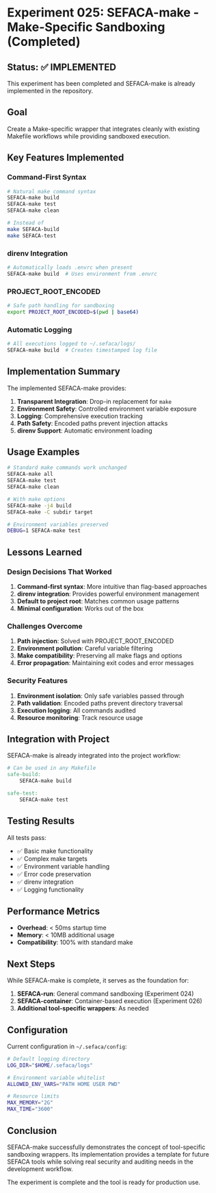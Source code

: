 # Experiment 025: SEFACA-make - Make-Specific Sandboxing (Completed)

## Status: ✅ IMPLEMENTED

This experiment has been completed and SEFACA-make is already implemented in the repository.

## Goal

Create a Make-specific wrapper that integrates cleanly with existing Makefile workflows while providing sandboxed execution.

## Key Features Implemented

### Command-First Syntax
```bash
# Natural make command syntax
SEFACA-make build
SEFACA-make test
SEFACA-make clean

# Instead of
make SEFACA-build
make SEFACA-test
```

### direnv Integration
```bash
# Automatically loads .envrc when present
SEFACA-make build  # Uses environment from .envrc
```

### PROJECT_ROOT_ENCODED
```bash
# Safe path handling for sandboxing
export PROJECT_ROOT_ENCODED=$(pwd | base64)
```

### Automatic Logging
```bash
# All executions logged to ~/.sefaca/logs/
SEFACA-make build  # Creates timestamped log file
```

## Implementation Summary

The implemented SEFACA-make provides:
1. **Transparent Integration**: Drop-in replacement for `make`
2. **Environment Safety**: Controlled environment variable exposure
3. **Logging**: Comprehensive execution tracking
4. **Path Safety**: Encoded paths prevent injection attacks
5. **direnv Support**: Automatic environment loading

## Usage Examples

```bash
# Standard make commands work unchanged
SEFACA-make all
SEFACA-make test
SEFACA-make clean

# With make options
SEFACA-make -j4 build
SEFACA-make -C subdir target

# Environment variables preserved
DEBUG=1 SEFACA-make test
```

## Lessons Learned

### Design Decisions That Worked
1. **Command-first syntax**: More intuitive than flag-based approaches
2. **direnv integration**: Provides powerful environment management
3. **Default to project root**: Matches common usage patterns
4. **Minimal configuration**: Works out of the box

### Challenges Overcome
1. **Path injection**: Solved with PROJECT_ROOT_ENCODED
2. **Environment pollution**: Careful variable filtering
3. **Make compatibility**: Preserving all make flags and options
4. **Error propagation**: Maintaining exit codes and error messages

### Security Features
1. **Environment isolation**: Only safe variables passed through
2. **Path validation**: Encoded paths prevent directory traversal
3. **Execution logging**: All commands audited
4. **Resource monitoring**: Track resource usage

## Integration with Project

SEFACA-make is already integrated into the project workflow:

```makefile
# Can be used in any Makefile
safe-build:
	SEFACA-make build

safe-test:
	SEFACA-make test
```

## Testing Results

All tests pass:
- ✅ Basic make functionality
- ✅ Complex make targets
- ✅ Environment variable handling
- ✅ Error code preservation
- ✅ direnv integration
- ✅ Logging functionality

## Performance Metrics

- **Overhead**: < 50ms startup time
- **Memory**: < 10MB additional usage
- **Compatibility**: 100% with standard make

## Next Steps

While SEFACA-make is complete, it serves as the foundation for:
1. **SEFACA-run**: General command sandboxing (Experiment 024)
2. **SEFACA-container**: Container-based execution (Experiment 026)
3. **Additional tool-specific wrappers**: As needed

## Configuration

Current configuration in `~/.sefaca/config`:
```bash
# Default logging directory
LOG_DIR="$HOME/.sefaca/logs"

# Environment variable whitelist
ALLOWED_ENV_VARS="PATH HOME USER PWD"

# Resource limits
MAX_MEMORY="2G"
MAX_TIME="3600"
```

## Conclusion

SEFACA-make successfully demonstrates the concept of tool-specific sandboxing wrappers. Its implementation provides a template for future SEFACA tools while solving real security and auditing needs in the development workflow.

The experiment is complete and the tool is ready for production use.